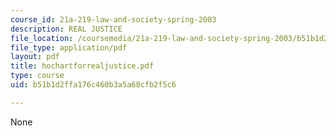 ```yaml
---
course_id: 21a-219-law-and-society-spring-2003
description: REAL JUSTICE
file_location: /coursemedia/21a-219-law-and-society-spring-2003/b51b1d2ffa176c460b3a5a68cfb2f5c6_hochartforrealjustice.pdf
file_type: application/pdf
layout: pdf
title: hochartforrealjustice.pdf
type: course
uid: b51b1d2ffa176c460b3a5a68cfb2f5c6

---
```

None